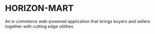 # HORIZON-MART
An e-commerce web-powered application that brings buyers and sellers together with cutting edge utilities
